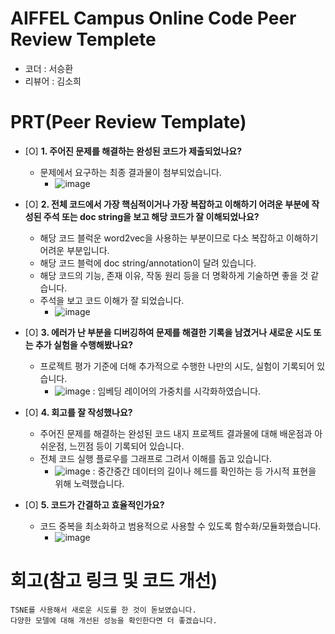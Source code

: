 # AIFFEL Campus Online Code Peer Review Templete
- 코더 : 서승환
- 리뷰어 : 김소희


# PRT(Peer Review Template)
- [O]  **1. 주어진 문제를 해결하는 완성된 코드가 제출되었나요?**
    - 문제에서 요구하는 최종 결과물이 첨부되었습니다.
        - ![image](https://github.com/user-attachments/assets/5a3162b9-5b9e-4309-b29e-254ebb142448)

    
- [O]  **2. 전체 코드에서 가장 핵심적이거나 가장 복잡하고 이해하기 어려운 부분에 작성된 
주석 또는 doc string을 보고 해당 코드가 잘 이해되었나요?**
    - 해당 코드 블럭운 word2vec을 사용하는 부분이므로 다소 복잡하고 이해하기 어려운 부분입니다.
    - 해당 코드 블럭에 doc string/annotation이 달려 있습니다.
    - 해당 코드의 기능, 존재 이유, 작동 원리 등을 더 명확하게 기술하면 좋을 것 같습니다.
    - 주석을 보고 코드 이해가 잘 되었습니다.
        - ![image](https://github.com/user-attachments/assets/b07c3d8a-3859-48fb-a713-c3d93ccedd40)

        
- [O]  **3. 에러가 난 부분을 디버깅하여 문제를 해결한 기록을 남겼거나
새로운 시도 또는 추가 실험을 수행해봤나요?**
    - 프로젝트 평가 기준에 더해 추가적으로 수행한 나만의 시도, 실험이 기록되어 있습니다.
        - ![image](https://github.com/user-attachments/assets/065457bb-84aa-4cd5-aad0-d0cdac4f3268) : 임베딩 레이어의 가중치를 시각화하였습니다.

        
- [O]  **4. 회고를 잘 작성했나요?**
    - 주어진 문제를 해결하는 완성된 코드 내지 프로젝트 결과물에 대해 배운점과 아쉬운점, 느낀점 등이 기록되어 있습니다.
    - 전체 코드 실행 플로우를 그래프로 그려서 이해를 돕고 있습니다.
        - ![image](https://github.com/user-attachments/assets/e7033914-2752-4bc5-a44a-24178cbdc113) : 중간중간 데이터의 길이나 헤드를 확인하는 등 가시적 표현을 위해 노력했습니다.

        
- [O]  **5. 코드가 간결하고 효율적인가요?**
    - 코드 중복을 최소화하고 범용적으로 사용할 수 있도록 함수화/모듈화했습니다.
        - ![image](https://github.com/user-attachments/assets/01c5dddf-acc8-4a9b-85ec-ebb95755b685)



# 회고(참고 링크 및 코드 개선)
```
TSNE를 사용해서 새로운 시도를 한 것이 돋보였습니다.
다양한 모델에 대해 개선된 성능을 확인한다면 더 좋겠습니다.
```

